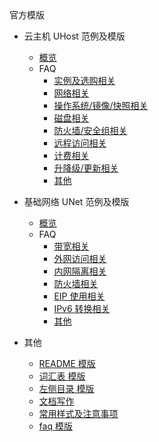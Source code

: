 <div class="sidebar_title icon_"> 官方模版 </div>   

* 云主机 UHost 范例及模版
   * [概览](/inner-repository_uclouddocs/uhost_template/README)
   * FAQ
       * [实例及选购相关](/inner-repository_uclouddocs/uhost_template/FAQ/instance_faq)
       * [网络相关](/inner-repository_uclouddocs/uhost_template/FAQ/network_faq)
       * [操作系统/镜像/快照相关](/inner-repository_uclouddocs/uhost_template/FAQ/image_faq)
       * [磁盘相关](/inner-repository_uclouddocs/uhost_template/FAQ/disk_faq)
       * [防火墙/安全组相关](/inner-repository_uclouddocs/uhost_template/FAQ/sircurity_faq)
       * [远程访问相关](/inner-repository_uclouddocs/uhost_template/FAQ/remote_faq)
       * [计费相关](/inner-repository_uclouddocs/uhost_template/FAQ/payment_faq)
       * [升降级/更新相关](/inner-repository_uclouddocs/uhost_template/FAQ/renew_faq)
       * [其他](/inner-repository_uclouddocs/uhost_template/FAQ/else_faq)

* 基础网络 UNet 范例及模版
   * [概览](/inner-repository_uclouddocs/unet_template/README)
   * FAQ
       * [带宽相关](/inner-repository_uclouddocs/unet_template/FAQ/eip_faq)
       * [外网访问相关](/inner-repository_uclouddocs/unet_template/FAQ/WAN_faq)
       * [内网隔离相关](/inner-repository_uclouddocs/unet_template/FAQ/LAN_faq)
       * [防火墙相关](/inner-repository_uclouddocs/unet_template/FAQ/firewall_faq)
       * [EIP 使用相关](/inner-repository_uclouddocs/unet_template/FAQ/eip_faq)
       * [IPv6 转换相关](/inner-repository_uclouddocs/unet_template/FAQ/ipv6_faq)
       * [其他](/inner-repository_uclouddocs/unet_template/FAQ/else_faq)

* 其他
   * [README 模版](README.md)
   * [词汇表 模版](_glossary.md)
   * [左侧目录 模版](_sidebar.md)
   * [文档写作](文档范例.md)
   * [常用样式及注意事项](常用样式及注意事项.md)
   * [faq 模版](_faq.md)
